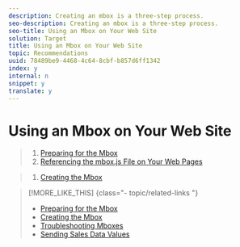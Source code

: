```yaml
---
description: Creating an mbox is a three-step process.
seo-description: Creating an mbox is a three-step process.
seo-title: Using an Mbox on Your Web Site
solution: Target
title: Using an Mbox on Your Web Site
topic: Recommendations
uuid: 78489be9-4468-4c64-8cbf-b857d6ff1342
index: y
internal: n
snippet: y
translate: y
---
```


# Using an Mbox on Your Web Site


>1. [ Preparing for the Mbox ](../../c_rec_mng_recs/c_Managing_Mboxes/c_Preparing_for_the_Mbox.md#concept_459B7584184A4C1C9AF183EF9203C52B)
>1. [ Referencing the mbox.js File on Your Web Pages ](../../c_gettingstarted_recs/t_preparingsite_recs/t_mboxjs_referencing_recs.md#task_69315D69881442209EB5CC8A5644CF37)

>1. [ Creating the Mbox ](../../c_rec_mng_recs/c_Managing_Mboxes/t_Creating_the_Mbox/t_Creating_the_Mbox.md#task_A1D1A81FCFF046D2A2DF21814C05DA7D)

>[!MORE_LIKE_THIS] {class="- topic/related-links "}
>
>* [ Preparing for the Mbox ](c_Preparing_for_the_Mbox.md#concept_459B7584184A4C1C9AF183EF9203C52B)
>* [ Creating the Mbox ](t_Creating_the_Mbox.md#task_A1D1A81FCFF046D2A2DF21814C05DA7D)
>* [ Troubleshooting Mboxes ](c_Troubleshooting_Mboxes.md#concept_395D034879F7428D9FF58E28068BAA70)
>* [ Sending Sales Data Values ](c_Sending_Sales_Data_Values.md#concept_45A82EB4727941CD9147FCBE9E6E42F2)
